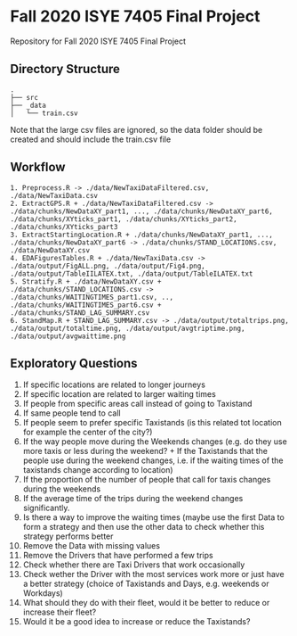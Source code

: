 # Fall 2020 ISYE 7405 Final Project

Repository for Fall 2020 ISYE 7405 Final Project

## Directory Structure

```
.
├── src
├── _data
│   └── train.csv
```

Note that the large csv files are ignored, so the data folder should be created
and should include the train.csv file

## Workflow
```
1. Preprocess.R -> ./data/NewTaxiDataFiltered.csv, ./data/NewTaxiData.csv
2. ExtractGPS.R + ./data/NewTaxiDataFiltered.csv -> ./data/chunks/NewDataXY_part1, ..., ./data/chunks/NewDataXY_part6,  ./data/chunks/XYticks_part1, ./data/chunks/XYticks_part2, ./data/chunks/XYticks_part3
3. ExtractStartingLocation.R + ./data/chunks/NewDataXY_part1, ..., ./data/chunks/NewDataXY_part6 -> ./data/chunks/STAND_LOCATIONS.csv, ./data/NewDataXY.csv
4. EDAFiguresTables.R + ./data/NewTaxiData.csv -> ./data/output/FigALL.png, ./data/output/Fig4.png, ./data/output/TableIILATEX.txt, ./data/output/TableILATEX.txt
5. Stratify.R + ./data/NewDataXY.csv + ./data/chunks/STAND_LOCATIONS.csv -> ./data/chunks/WAITINGTIMES_part1.csv, .., ./data/chunks/WAITINGTIMES_part6.csv + ./data/chunks/STAND_LAG_SUMMARY.csv
6. StandMap.R + STAND_LAG_SUMMARY.csv -> ./data/output/totaltrips.png, ./data/output/totaltime.png, ./data/output/avgtriptime.png, ./data/output/avgwaittime.png

```
## Exploratory Questions

1.	If specific locations are related to longer journeys
2.	If specific location are related to larger waiting times
3.	If people from specific areas call instead of going to Taxistand
4.	If same people tend to call
5.	If people seem to prefer specific Taxistands (is this related tot location for example the center of the city?)
6.	If the way people move during the Weekends changes (e.g. do they use more taxis or less during the weekend? + If the Taxistands that the people use during the weekend changes, i.e. if the waiting times of the taxistands change according to location)
7.	If the proportion of the number of people that call for taxis changes during the weekends
8.	If the average time of the trips during the weekend changes significantly.
9.	Is there a way to improve the waiting times (maybe use the first Data to form a strategy and then use the other data to check whether this strategy performs better
10.	Remove the Data with missing values
11.	Remove the Drivers that have performed a few trips
12.	Check whether there are Taxi Drivers that work occasionally
13.	Check wether the Driver with the most services work more or just have a better strategy (choice of Taxistands and Days, e.g. weekends or Workdays)
14.	What should they do with their fleet, would it be better to reduce or increase their fleet?
15.	Would it be a good idea to increase or reduce the Taxistands?










